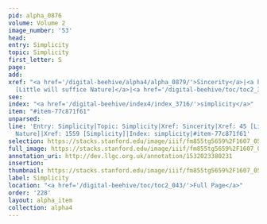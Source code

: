 ```yaml
---
pid: alpha_0876
volume: Volume 2
image_number: '53'
head: 
entry: Simplicity
topic: Simplicity
first_letter: S
page: 
add: 
xref: "<a href='/digital-beehive/alpha4/alpha_0879/'>Sincerity</a>|<a href='/digital-beehive/num1/num_0045/'>45
  [Little will suffice Nature]</a>|<a href='/digital-beehive/toc/toc2_306/'>1559 [Simplicity]</a>"
see: 
index: "<a href='/digital-beehive/index4/index_3716/'>simplicity</a>"
item: "#item-77c871f61"
unparsed: 
line: 'Entry: Simplicity|Topic: Simplicity|Xref: Sincerity|Xref: 45 [Little will suffice
  Nature]|Xref: 1559 [Simplicity]|Index: simplicity|#item-77c871f61'
selection: https://stacks.stanford.edu/image/iiif/fm855tg5659%2F1607_0520/324,945,3050,566/full/0/default.jpg
full_image: https://stacks.stanford.edu/image/iiif/fm855tg5659%2F1607_0520/full/full/0/default.jpg
annotation_uri: http://dev.llgc.org.uk/annotation/1532023380231
insertion: 
thumbnail: https://stacks.stanford.edu/image/iiif/fm855tg5659%2F1607_0520/324,945,600,180/250,/0/default.jpg
label: Simplicity
location: "<a href='/digital-beehive/toc/toc2_043/'>Full Page</a>"
order: '228'
layout: alpha_item
collection: alpha4
---
```

